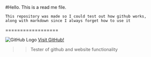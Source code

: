 #Hello. This is a read me file. 
```
This repository was made so I could test out how github works,
along with markdown since I always forget how to use it
```

==================

![GitHub Logo](https://avatars3.githubusercontent.com/u/7948941?v=1&s=60.png) [Visit GitHub!](www.github.com)

>>Tester of github and website functionality

